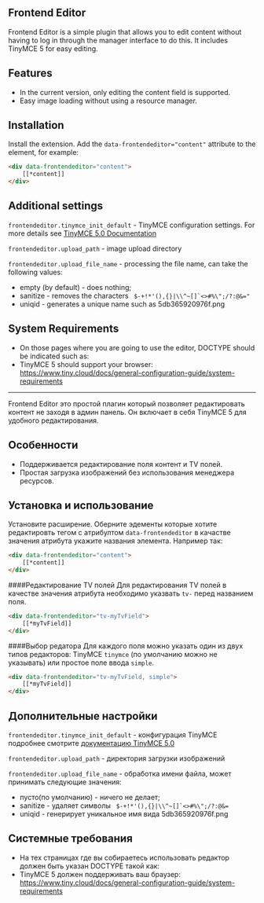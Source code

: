 ## Frontend Editor
Frontend Editor is a simple plugin that allows you to edit content without having to log in through the manager interface to do this. It includes TinyMCE 5 for easy editing.

## Features
- In the current version, only editing the content field is supported.
- Easy image loading without using a resource manager.

## Installation
Install the extension. Add the ```data-frontendeditor="content"``` attribute to the element, for example:
```html
<div data-frontendeditor="content">
    [[*content]]
</div>
```

## Additional settings
```frontendeditor.tinymce_init_default``` - TinyMCE configuration settings. For more details see [TinyMCE 5.0 Documentation](https://www.tiny.cloud/docs/)

```frontendeditor.upload_path``` - image upload directory

```frontendeditor.upload_file_name``` - processing the file name, can take the following values:
* empty (by default) - does nothing;
* sanitize - removes the characters ``` $-+!*'(),{}|\\^~[]`<>#%\";/?:@&="```
* uniqid - generates a unique name such as 5db365920976f.png

## System Requirements
* On those pages where you are going to use the editor, DOCTYPE should be indicated such as: <!DOCTYPE html>
* TinyMCE 5 should support your browser: https://www.tiny.cloud/docs/general-configuration-guide/system-requirements

___
Frontend Editor это простой плагин который позволяет редактировать контент не заходя в админ панель. Он включает в себя TinyMCE 5 для удобного редактирования.

## Особенности
- Поддерживается редактирование поля контент и TV полей.
- Простая загрузка изображений без использования менеджера ресурсов.

## Установка и использование
Установите расширение. Оберните эдементы которые хотите редактировть тегом с атрибултом ```data-frontendeditor``` в качастве значения атрибута укажите названия элемента. Например так:
```html
<div data-frontendeditor="content">
    [[*content]]
</div>
```

####Редактирование TV полей
Для редактирования TV полей в качестве значения атрибута необходимо указвать  ```tv-``` перед названием поля.
```html
<div data-frontendeditor="tv-myTvField">
    [[*myTvField]]
</div>
```

####Выбор редатора
Для каждого поля можно указать один из двух типов редакторов: TinyMCE ```tinymce``` (по умолчанию можно не указывать) или простое поле ввода ```simple```.
```html
<div data-frontendeditor="tv-myTvField, simple">
    [[*myTvField]]
</div>
```

## Дополнительные настройки
```frontendeditor.tinymce_init_default``` - конфигурация TinyMCE подробнее смотрите [документацию TinyMCE 5.0 ](https://www.tiny.cloud/docs/)

```frontendeditor.upload_path``` - директория загрузки изображений

```frontendeditor.upload_file_name``` - обработка имени файла, может принимать следующие значения: 
* пусто(по умолчанию) - ничего не делает;
* sanitize - удаляет символы ``` $-+!*'(),{}|\\^~[]`<>#%\";/?:@&=``` 
* uniqid - генерирует уникальное имя вида 5db365920976f.png

## Системные требования
* На тех страницах где вы собираетесь использовать редактор должен быть указан DOCTYPE такой как: <!DOCTYPE html>
* TinyMCE 5 должен поддерживать ваш браузер: https://www.tiny.cloud/docs/general-configuration-guide/system-requirements
